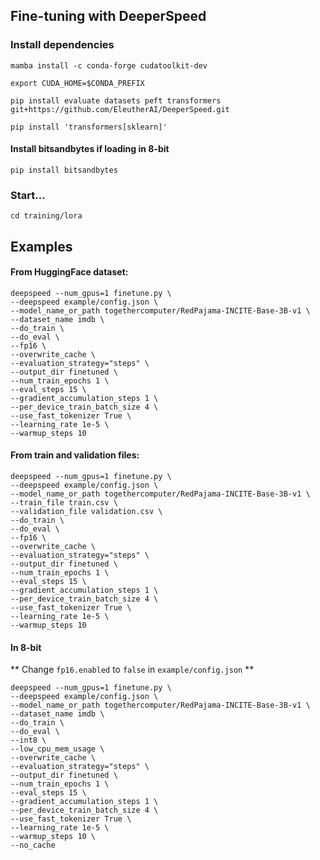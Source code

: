 ## Fine-tuning with DeeperSpeed
### Install dependencies

`mamba install -c conda-forge cudatoolkit-dev`

`export CUDA_HOME=$CONDA_PREFIX`

`pip install evaluate datasets peft transformers git+https://github.com/EleutherAI/DeeperSpeed.git`

`pip install 'transformers[sklearn]'`

#### Install bitsandbytes if loading in 8-bit
`pip install bitsandbytes`

### Start...

`cd training/lora`

## Examples
#### From HuggingFace dataset:
```
deepspeed --num_gpus=1 finetune.py \
--deepspeed example/config.json \
--model_name_or_path togethercomputer/RedPajama-INCITE-Base-3B-v1 \
--dataset_name imdb \
--do_train \
--do_eval \
--fp16 \
--overwrite_cache \
--evaluation_strategy="steps" \
--output_dir finetuned \
--num_train_epochs 1 \
--eval_steps 15 \
--gradient_accumulation_steps 1 \
--per_device_train_batch_size 4 \
--use_fast_tokenizer True \
--learning_rate 1e-5 \
--warmup_steps 10
```
#### From train and validation files:
```
deepspeed --num_gpus=1 finetune.py \
--deepspeed example/config.json \
--model_name_or_path togethercomputer/RedPajama-INCITE-Base-3B-v1 \
--train_file train.csv \
--validation_file validation.csv \
--do_train \
--do_eval \
--fp16 \
--overwrite_cache \
--evaluation_strategy="steps" \
--output_dir finetuned \
--num_train_epochs 1 \
--eval_steps 15 \
--gradient_accumulation_steps 1 \
--per_device_train_batch_size 4 \
--use_fast_tokenizer True \
--learning_rate 1e-5 \
--warmup_steps 10
```

#### In 8-bit
** Change `fp16.enabled` to `false` in `example/config.json` **
```
deepspeed --num_gpus=1 finetune.py \
--deepspeed example/config.json \
--model_name_or_path togethercomputer/RedPajama-INCITE-Base-3B-v1 \
--dataset_name imdb \
--do_train \
--do_eval \
--int8 \
--low_cpu_mem_usage \
--overwrite_cache \
--evaluation_strategy="steps" \
--output_dir finetuned \
--num_train_epochs 1 \
--eval_steps 15 \
--gradient_accumulation_steps 1 \
--per_device_train_batch_size 4 \
--use_fast_tokenizer True \
--learning_rate 1e-5 \
--warmup_steps 10 \
--no_cache
```
